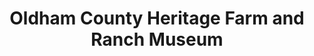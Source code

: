 ---
layout: repo
title: "Oldham County Heritage Farm and Ranch Museum"
id: 17474
permalink: repos/17474/
---